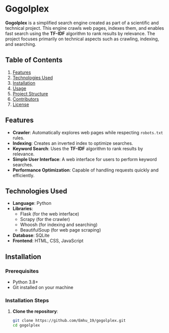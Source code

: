 # Gogolplex

**Gogolplex** is a simplified search engine created as part of a scientific and technical project. This engine crawls web pages, indexes them, and enables fast search using the **TF-IDF** algorithm to rank results by relevance. The project focuses primarily on technical aspects such as crawling, indexing, and searching.

## Table of Contents
1. [Features](#features)
2. [Technologies Used](#technologies-used)
3. [Installation](#installation)
4. [Usage](#usage)
5. [Project Structure](#project-structure)
6. [Contributors](#contributors)
7. [License](#license)

## Features
- **Crawler**: Automatically explores web pages while respecting `robots.txt` rules.
- **Indexing**: Creates an inverted index to optimize searches.
- **Keyword Search**: Uses the **TF-IDF** algorithm to rank results by relevance.
- **Simple User Interface**: A web interface for users to perform keyword searches.
- **Performance Optimization**: Capable of handling requests quickly and efficiently.

## Technologies Used
- **Language**: Python
- **Libraries**:
  - Flask (for the web interface)
  - Scrapy (for the crawler)
  - Whoosh (for indexing and searching)
  - BeautifulSoup (for web page scraping)
- **Database**: SQLite
- **Frontend**: HTML, CSS, JavaScript

## Installation

### Prerequisites
- Python 3.8+
- Git installed on your machine

### Installation Steps

1. **Clone the repository**:

   ```bash
   git clone https://github.com/Emhu_19/gogolplex.git
   cd gogolplex
